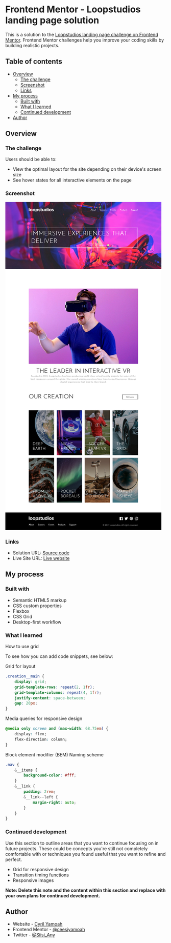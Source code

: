 # Frontend Mentor - Loopstudios landing page solution

This is a solution to the [Loopstudios landing page challenge on Frontend Mentor](https://www.frontendmentor.io/challenges/loopstudios-landing-page-N88J5Onjw). Frontend Mentor challenges help you improve your coding skills by building realistic projects.

## Table of contents

- [Overview](#overview)
  - [The challenge](#the-challenge)
  - [Screenshot](#screenshot)
  - [Links](#links)
- [My process](#my-process)
  - [Built with](#built-with)
  - [What I learned](#what-i-learned)
  - [Continued development](#continued-development)
- [Author](#author)

## Overview

### The challenge

Users should be able to:

- View the optimal layout for the site depending on their device's screen size
- See hover states for all interactive elements on the page

### Screenshot

![Tablet View](images\screenshot.png)

### Links

- Solution URL: [Source code](https://github.com/ceesiyamoah/loopstudios-landing-page-main)
- Live Site URL: [Live website](https://your-live-site-url.com)

## My process

### Built with

- Semantic HTML5 markup
- CSS custom properties
- Flexbox
- CSS Grid
- Desktop-first workflow

### What I learned

How to use grid

To see how you can add code snippets, see below:

Grid for layout

```css
.creation__main {
	display: grid;
	grid-template-rows: repeat(2, 1fr);
	grid-template-columns: repeat(4, 1fr);
	justify-content: space-between;
	gap: 20px;
}
```

Media queries for responsive design

```css
@media only screen and (max-width: 68.75em) {
	display: flex;
	flex-direction: column;
}
```

Block element modifier (BEM) Naming scheme

```css
.nav {
	&__items {
		background-color: #fff;
	}
	&__link {
		padding: 2rem;
		&__link--left {
			margin-right: auto;
		}
	}
}
```

### Continued development

Use this section to outline areas that you want to continue focusing on in future projects. These could be concepts you're still not completely comfortable with or techniques you found useful that you want to refine and perfect.

- Grid for responsive design
- Transition timing functions
- Responsive images

**Note: Delete this note and the content within this section and replace with your own plans for continued development.**

## Author

- Website - [Cyril Yamoah](https://cyrilyamoah.netlify.app/)
- Frontend Mentor - [@ceesiyamoah](https://www.frontendmentor.io/profile/ceesiyamoah)
- Twitter - [@Siisi_Any](https://twitter.com/Siisi_Any)
